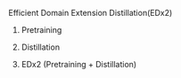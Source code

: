 Efficient Domain Extension Distillation(EDx2)

1. Pretraining

2. Distillation

3. EDx2 (Pretraining + Distillation)
